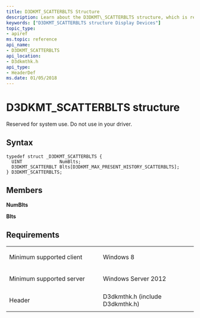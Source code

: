```yaml
---
title: D3DKMT_SCATTERBLTS Structure
description: Learn about the D3DKMT\_SCATTERBLTS structure, which is reserved for system use. Do not use in your driver.
keywords: ["D3DKMT_SCATTERBLTS structure Display Devices"]
topic_type:
- apiref
ms.topic: reference
api_name:
- D3DKMT_SCATTERBLTS
api_location:
- D3dkmthk.h
api_type:
- HeaderDef
ms.date: 01/05/2018
---
```


# D3DKMT\_SCATTERBLTS structure


Reserved for system use. Do not use in your driver.

## Syntax

```ManagedCPlusPlus
typedef struct _D3DKMT_SCATTERBLTS {
  UINT              NumBlts;
  D3DKMT_SCATTERBLT Blts[D3DKMT_MAX_PRESENT_HISTORY_SCATTERBLTS];
} D3DKMT_SCATTERBLTS;
```

## Members

**NumBlts**

**Blts**

## Requirements

<table>
<colgroup>
<col width="50%" />
<col width="50%" />
</colgroup>
<tbody>
<tr class="odd">
<td align="left"><p>Minimum supported client</p></td>
<td align="left"><p>Windows 8</p></td>
</tr>
<tr class="even">
<td align="left"><p>Minimum supported server</p></td>
<td align="left"><p>Windows Server 2012</p></td>
</tr>
<tr class="odd">
<td align="left"><p>Header</p></td>
<td align="left">D3dkmthk.h (include D3dkmthk.h)</td>
</tr>
</tbody>
</table>

 

 





